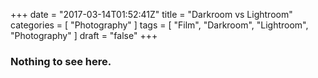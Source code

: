 +++
date = "2017-03-14T01:52:41Z"
title = "Darkroom vs Lightroom"
categories = [ "Photography" ]
tags = [ "Film", "Darkroom", "Lightroom", "Photography" ]
draft = "false"
+++

### Nothing to see here.


